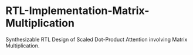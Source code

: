 # RTL-Implementation-Matrix-Multiplication
Synthesizable RTL Design of Scaled Dot-Product Attention involving Matrix Multiplication.
